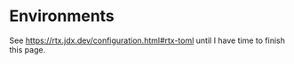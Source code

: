 ---
---

# Environments

See https://rtx.jdx.dev/configuration.html#rtx-toml until I have time to finish this page.

